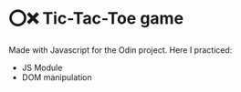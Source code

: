 # :o::x: Tic-Tac-Toe game

Made with Javascript for the Odin project. Here I practiced: 
- JS Module
- DOM manipulation
